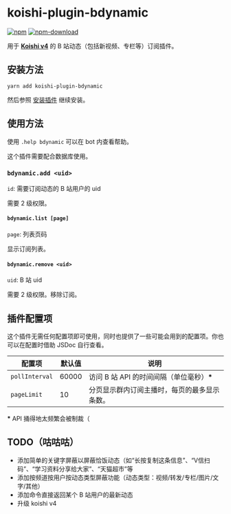 # koishi-plugin-bdynamic
[![npm](https://img.shields.io/npm/v/koishi-plugin-bdynamic?style=flat-square)](https://www.npmjs.com/package/koishi-plugin-bdynamic)
[![npm-download](https://img.shields.io/npm/dw/koishi-plugin-bdynamic?style=flat-square)](https://www.npmjs.com/package/koishi-plugin-bdynamic)

用于 **[Koishi v4](https://github.com/koishijs/koishi)** 的 B 站动态（包括新视频、专栏等）订阅插件。

## 安装方法
```shell
yarn add koishi-plugin-bdynamic
```

然后参照 [安装插件](https://koishi.js.org/guide/context.html#%E5%AE%89%E8%A3%85%E6%8F%92%E4%BB%B6) 继续安装。


## 使用方法
使用 `.help bdynamic` 可以在 bot 内查看帮助。

这个插件需要配合数据库使用。

### `bdynamic.add <uid>`
`id`: 需要订阅动态的 B 站用户的 uid

需要 2 级权限。

#### `bdynamic.list [page]`
`page`: 列表页码

显示订阅列表。


#### `bdynamic.remove <uid>`
`uid`: B 站 uid

需要 2 级权限。移除订阅。

## 插件配置项
这个插件无需任何配置项即可使用，同时也提供了一些可能会用到的配置项。你也可以在配置时借助 JSDoc 自行查看。

| 配置项 | 默认值 | 说明 |
| - | - | - |
| `pollInterval` | 60000 | 访问 B 站 API 的时间间隔（单位毫秒）**\*** |
| `pageLimit` | 10 | 分页显示群内订阅主播时，每页的最多显示条数。 |

**\*** API 捅得地太频繁会被制裁（


## TODO（咕咕咕）
- 添加简单的关键字屏蔽以屏蔽恰饭动态（如“长按复制这条信息”、“V信扫码”、“学习资料分享给大家”、“天猫超市”等
- 添加按频道按用户按动态类型屏蔽功能（动态类型：视频/转发/专栏/图片/文字/其他）
- 添加命令直接返回某个 B 站用户的最新动态
- 升级 koishi v4
